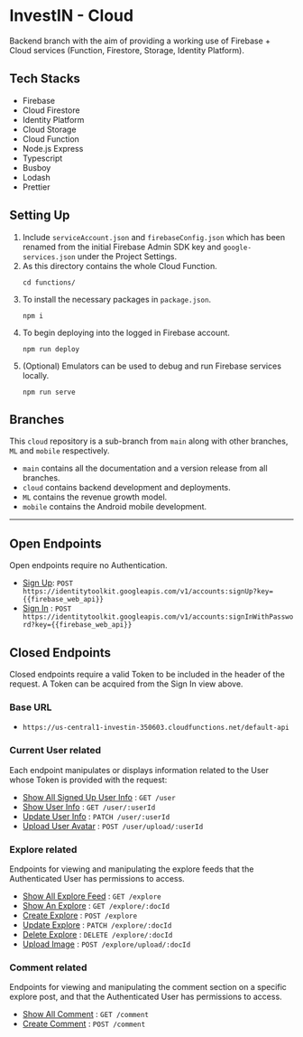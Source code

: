 # InvestIN - Cloud
Backend branch with the aim of providing a working use of Firebase + Cloud services (Function, Firestore, Storage, Identity Platform).

## Tech Stacks
- Firebase
- Cloud Firestore
- Identity Platform
- Cloud Storage
- Cloud Function
- Node.js Express
- Typescript
- Busboy
- Lodash
- Prettier

## Setting Up
1. Include `serviceAccount.json` and `firebaseConfig.json` which has been renamed from the initial Firebase Admin SDK key and `google-services.json` under the Project Settings.
2. As this directory contains the whole Cloud Function.
   ```
   cd functions/
   ``` 
3. To install the necessary packages in `package.json`.
   ```
   npm i
   ``` 
4. To begin deploying into the logged in Firebase account.
    ```
    npm run deploy
    ```
5. (Optional) Emulators can be used to debug and run Firebase services locally.
    ```
    npm run serve
    ```
## Branches
This `cloud` repository is a sub-branch from `main` along with other branches, `ML` and `mobile` respectively.

- `main` contains all the documentation and a version release from all branches.
- `cloud` contains backend development and deployments.
- `ML` contains the revenue growth model.
- `mobile` contains the Android mobile development.

----
## Open Endpoints

Open endpoints require no Authentication.

* [Sign Up](): `POST https://identitytoolkit.googleapis.com/v1/accounts:signUp?key={{firebase_web_api}}`
* [Sign In](login.md) : `POST https://identitytoolkit.googleapis.com/v1/accounts:signInWithPassword?key={{firebase_web_api}}`

## Closed Endpoints

Closed endpoints require a valid Token to be included in the header of the
request. A Token can be acquired from the Sign In view above.

### Base URL
* `https://us-central1-investin-350603.cloudfunctions.net/default-api`
### Current User related

Each endpoint manipulates or displays information related to the User whose
Token is provided with the request:

* [Show All Signed Up User Info](docs/user/get.md) : `GET /user`
* [Show User Info](docs/user/get.md) : `GET /user/:userId`
* [Update User Info](docs/user/patch.md) : `PATCH /user/:userId`
* [Upload User Avatar](docs/user/post.md) : `POST /user/upload/:userId`

### Explore related

Endpoints for viewing and manipulating the explore feeds that the Authenticated User has permissions to access.

* [Show All Explore Feed](docs/explore/get.md) : `GET /explore`
* [Show An Explore](docs/explore/:docId/get.md) : `GET /explore/:docId`
* [Create Explore](docs/explore/post.md) : `POST /explore`
* [Update Explore](docs/explore/:docId/patch.md) : `PATCH /explore/:docId`
* [Delete Explore](docs/explore/:docId/delete.md) : `DELETE /explore/:docId`
* [Upload Image](docs/explore/upload/:docId/post.md) : `POST /explore/upload/:docId`

### Comment related

Endpoints for viewing and manipulating the comment section on a specific explore post, and that the Authenticated User has permissions to access.

* [Show All Comment](docs/comment/get.md) : `GET /comment`
* [Create Comment](docs/comment/post.md) : `POST /comment`
